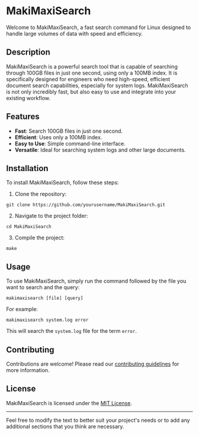 
# MakiMaxiSearch

Welcome to MakiMaxiSearch, a fast search command for Linux designed to handle large volumes of data with speed and efficiency.

## Description

MakiMaxiSearch is a powerful search tool that is capable of searching through 100GB files in just one second, using only a 100MB index. It is specifically designed for engineers who need high-speed, efficient document search capabilities, especially for system logs. MakiMaxiSearch is not only incredibly fast, but also easy to use and integrate into your existing workflow.

## Features

- **Fast**: Search 100GB files in just one second.
- **Efficient**: Uses only a 100MB index.
- **Easy to Use**: Simple command-line interface.
- **Versatile**: Ideal for searching system logs and other large documents.

## Installation

To install MakiMaxiSearch, follow these steps:

1. Clone the repository:
```
git clone https://github.com/yourusername/MakiMaxiSearch.git
```
2. Navigate to the project folder:
```
cd MakiMaxiSearch
```
3. Compile the project:
```
make
```

## Usage

To use MakiMaxiSearch, simply run the command followed by the file you want to search and the query:

```
makimaxisearch [file] [query]
```

For example:

```
makimaxisearch system.log error
```

This will search the `system.log` file for the term `error`.

## Contributing

Contributions are welcome! Please read our [contributing guidelines](CONTRIBUTING.md) for more information.

## License

MakiMaxiSearch is licensed under the [MIT License](LICENSE).

---

Feel free to modify the text to better suit your project's needs or to add any additional sections that you think are necessary.
